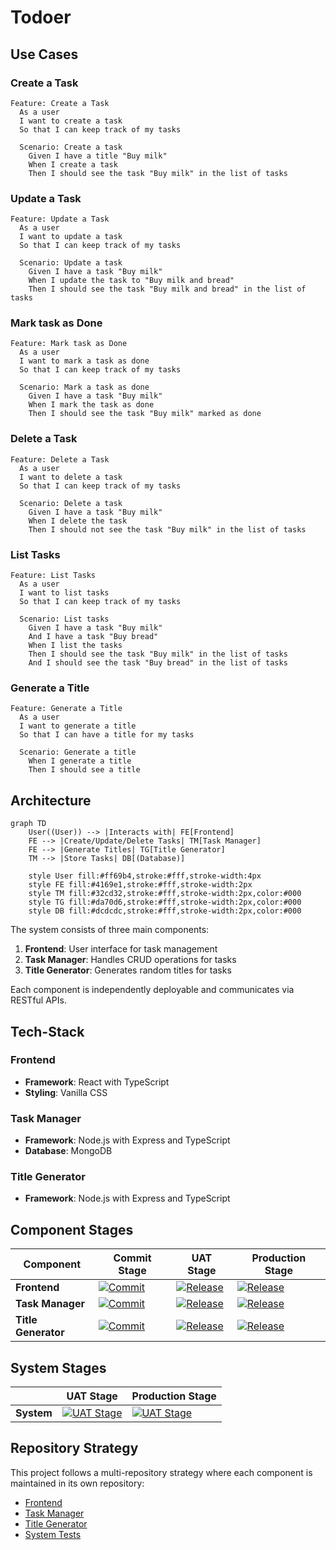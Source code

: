 # Todoer

## Use Cases

### Create a Task

```gherkin
Feature: Create a Task
  As a user
  I want to create a task
  So that I can keep track of my tasks

  Scenario: Create a task
    Given I have a title "Buy milk"
    When I create a task
    Then I should see the task "Buy milk" in the list of tasks
```

### Update a Task

```gherkin
Feature: Update a Task
  As a user
  I want to update a task
  So that I can keep track of my tasks

  Scenario: Update a task
    Given I have a task "Buy milk"
    When I update the task to "Buy milk and bread"
    Then I should see the task "Buy milk and bread" in the list of tasks
```

### Mark task as Done

```gherkin
Feature: Mark task as Done
  As a user
  I want to mark a task as done
  So that I can keep track of my tasks

  Scenario: Mark a task as done
    Given I have a task "Buy milk"
    When I mark the task as done
    Then I should see the task "Buy milk" marked as done
```

### Delete a Task

```gherkin
Feature: Delete a Task
  As a user
  I want to delete a task
  So that I can keep track of my tasks

  Scenario: Delete a task
    Given I have a task "Buy milk"
    When I delete the task
    Then I should not see the task "Buy milk" in the list of tasks
```

### List Tasks

```gherkin
Feature: List Tasks
  As a user
  I want to list tasks
  So that I can keep track of my tasks

  Scenario: List tasks
    Given I have a task "Buy milk"
    And I have a task "Buy bread"
    When I list the tasks
    Then I should see the task "Buy milk" in the list of tasks
    And I should see the task "Buy bread" in the list of tasks
```

### Generate a Title

```gherkin
Feature: Generate a Title
  As a user
  I want to generate a title
  So that I can have a title for my tasks

  Scenario: Generate a title
    When I generate a title
    Then I should see a title
```

## Architecture

```mermaid
graph TD
    User((User)) --> |Interacts with| FE[Frontend]
    FE --> |Create/Update/Delete Tasks| TM[Task Manager]
    FE --> |Generate Titles| TG[Title Generator]
    TM --> |Store Tasks| DB[(Database)]

    style User fill:#ff69b4,stroke:#fff,stroke-width:4px
    style FE fill:#4169e1,stroke:#fff,stroke-width:2px
    style TM fill:#32cd32,stroke:#fff,stroke-width:2px,color:#000
    style TG fill:#da70d6,stroke:#fff,stroke-width:2px,color:#000
    style DB fill:#dcdcdc,stroke:#fff,stroke-width:2px,color:#000
```

The system consists of three main components:

1. **Frontend**: User interface for task management
2. **Task Manager**: Handles CRUD operations for tasks
3. **Title Generator**: Generates random titles for tasks

Each component is independently deployable and communicates via RESTful APIs.

## Tech-Stack

### Frontend
- **Framework**: React with TypeScript
- **Styling**: Vanilla CSS

### Task Manager
- **Framework**: Node.js with Express and TypeScript
- **Database**: MongoDB

### Title Generator
- **Framework**: Node.js with Express and TypeScript


## Component Stages

| Component          | Commit Stage         |  UAT Stage            |  Production Stage     |
| ------------------ | -------------------- |-----------------------|-----------------------|
| **Frontend**        | [![Commit](https://github.com/josegarrera/todoer-fe/actions/workflows/commit.yml/badge.svg)](https://github.com/josegarrera/todoer-fe/actions/workflows/commit.yml) | [![Release](https://github.com/josegarrera/todoer-fe/actions/workflows/release.yml/badge.svg)](https://github.com/josegarrera/todoer-fe/actions/workflows/release.yml) | [![Release](https://github.com/josegarrera/todoer-fe/actions/workflows/release.yml/badge.svg)](https://github.com/josegarrera/todoer-fe/actions/workflows/release.yml) |
| **Task Manager**    | [![Commit](https://github.com/josegarrera/todoer-task-manager/actions/workflows/commit.yml/badge.svg)](https://github.com/josegarrera/todoer-task-manager/actions/workflows/commit.yml) | [![Release](https://github.com/josegarrera/todoer-task-manager/actions/workflows/release.yml/badge.svg)](https://github.com/josegarrera/todoer-task-manager/actions/workflows/release.yml) | [![Release](https://github.com/josegarrera/todoer-task-manager/actions/workflows/release.yml/badge.svg)](https://github.com/josegarrera/todoer-task-manager/actions/workflows/release.yml) |
| **Title Generator**| [![Commit](https://github.com/josegarrera/todoer-title-generator/actions/workflows/commit.yml/badge.svg)](https://github.com/josegarrera/todoer-title-generator/actions/workflows/commit.yml) | [![Release](https://github.com/josegarrera/todoer-title-generator/actions/workflows/release.yml/badge.svg)](https://github.com/josegarrera/todoer-title-generator/actions/workflows/release.yml) | [![Release](https://github.com/josegarrera/todoer-title-generator/actions/workflows/release.yml/badge.svg)](https://github.com/josegarrera/todoer-title-generator/actions/workflows/release.yml) |

## System Stages

|                    | UAT Stage            |  Production Stage     |
| ------------------ | -------------------- |-----------------------|
| **System**         | [![UAT Stage](https://github.com/josegarrera/todoer-acceptance/actions/workflows/uat-stage.yml/badge.svg)](https://github.com/josegarrera/todoer-acceptance/actions/workflows/uat-stage.yml) | [![UAT Stage](https://github.com/josegarrera/todoer-acceptance/actions/workflows/uat-stage.yml/badge.svg)](https://github.com/josegarrera/todoer-acceptance/actions/workflows/uat-stage.yml) |

## Repository Strategy
This project follows a multi-repository strategy where each component is maintained in its own repository:

- [Frontend](https://github.com/josegarrera/todoer-fe)
- [Task Manager](https://github.com/josegarrera/todoer-task-manager)
- [Title Generator](https://github.com/josegarrera/todoer-title-generator)
- [System Tests](https://github.com/josegarrera/todoer-system-tests)